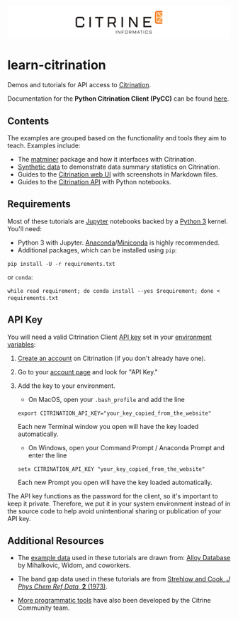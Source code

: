 ![Citrine banner](https://raw.githubusercontent.com/CitrineInformatics/community-tools/master/templates/fig/citrine_banner_2.png)

# learn-citrination

Demos and tutorials for API access to [Citrination](https://citrination.com/).

Documentation for the **Python Citrination Client (PyCC)** can be found [here](http://citrineinformatics.github.io/python-citrination-client/index.html).

## Contents
The examples are grouped based on the functionality and tools they aim to teach. Examples include:
* The [matminer](matminer_examples) package and how it interfaces with Citrination.
* [Synthetic data](synthetic_data_examples) to demonstrate data summary statistics on Citrination.
* Guides to the [Citrination web UI](citrination_ui_examples) with screenshots in Markdown files.
* Guides to the [Citrination API](citination_api_examples) with Python notebooks.

## Requirements

Most of these tutorials are [Jupyter](https://jupyter.org/) notebooks backed by a [Python 3](https://docs.python.org/3/whatsnew/index.html) kernel.  You'll need:
 - Python 3 with Jupyter. [Anaconda](https://www.continuum.io/downloads)/[Miniconda](https://docs.conda.io/en/latest/miniconda.html) is highly recommended.
 - Additional packages, which can be installed using `pip`:   
 ```
 pip install -U -r requirements.txt   
 ```   

 or `conda`:   
 ```
 while read requirement; do conda install --yes $requirement; done < requirements.txt
 ```   

## API Key  
You will need a valid Citrination Client [API key](http://citrineinformatics.github.io/python-citrination-client/tutorial/initialization.html) set in your [environment variables](https://en.wikipedia.org/wiki/Environment_variable):  
1. [Create an account](https://citrination.com/users/sign_up) on Citrination (if you don't already have one).
2. Go to your [account page](https://citrination.com/users/edit) and look for "API Key."
3. Add the key to your environment.
    * On MacOS, open your `.bash_profile` and add the line
    ```
    export CITRINATION_API_KEY="your_key_copied_from_the_website"
    ```
    Each new Terminal window you open will have the key loaded automatically.

    * On Windows, open your Command Prompt / Anaconda Prompt and enter the line
    ```
    setx CITRINATION_API_KEY "your_key_copied_from_the_website"
    ```
    Each new Prompt you open will have the key loaded automatically.

The API key functions as the password for the client, so it's important to keep it private.  Therefore, we put it in your system environment instead of in the source code to help avoid unintentional sharing or publication of your API key.

## Additional Resources

* The [example data](citrination_api_examples/tutorial_sequence/example_data) used in these tutorials are drawn from: [Alloy Database](http://alloy.phys.cmu.edu/) by Mihalkovic, Widom, and coworkers.

* The band gap data used in these tutorials are from [Strehlow and Cook, *J Phys Chem Ref Data*, **2** (1973)](https://doi.org/10.1063/1.3253115).

* [More programmatic tools](https://github.com/CitrineInformatics/community-tools) have also been developed by the Citrine Community team.
